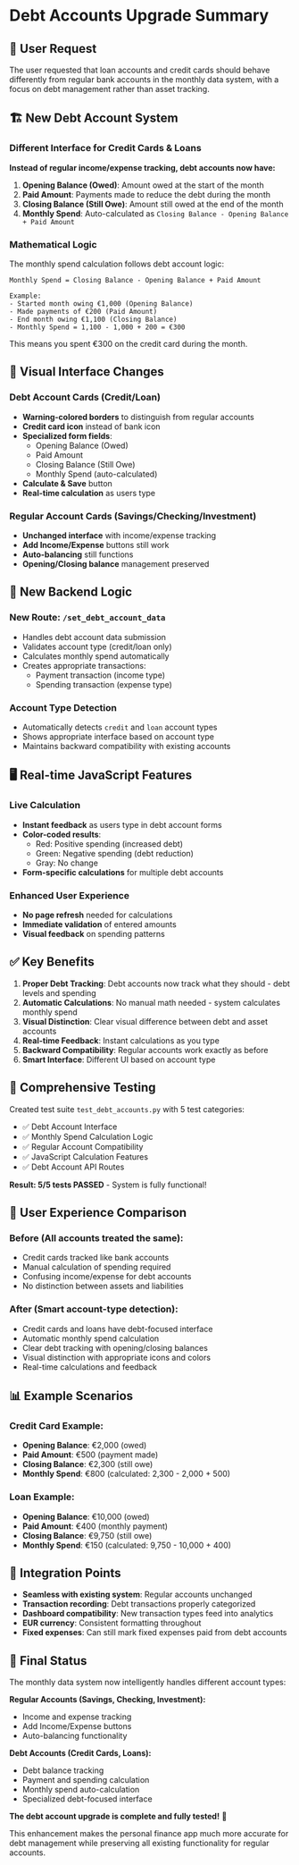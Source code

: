 # Debt Accounts Upgrade Summary

## 🎯 User Request
The user requested that loan accounts and credit cards should behave differently from regular bank accounts in the monthly data system, with a focus on debt management rather than asset tracking.

## 🏗️ New Debt Account System

### Different Interface for Credit Cards & Loans

**Instead of regular income/expense tracking, debt accounts now have:**

1. **Opening Balance (Owed)**: Amount owed at the start of the month
2. **Paid Amount**: Payments made to reduce the debt during the month
3. **Closing Balance (Still Owe)**: Amount still owed at the end of the month
4. **Monthly Spend**: Auto-calculated as `Closing Balance - Opening Balance + Paid Amount`

### Mathematical Logic

The monthly spend calculation follows debt account logic:
```
Monthly Spend = Closing Balance - Opening Balance + Paid Amount

Example:
- Started month owing €1,000 (Opening Balance)
- Made payments of €200 (Paid Amount)
- End month owing €1,100 (Closing Balance)
- Monthly Spend = 1,100 - 1,000 + 200 = €300
```

This means you spent €300 on the credit card during the month.

## 🎨 Visual Interface Changes

### Debt Account Cards (Credit/Loan)
- **Warning-colored borders** to distinguish from regular accounts
- **Credit card icon** instead of bank icon
- **Specialized form fields**:
  - Opening Balance (Owed)
  - Paid Amount
  - Closing Balance (Still Owe)
  - Monthly Spend (auto-calculated)
- **Calculate & Save** button
- **Real-time calculation** as users type

### Regular Account Cards (Savings/Checking/Investment)
- **Unchanged interface** with income/expense tracking
- **Add Income/Expense** buttons still work
- **Auto-balancing** still functions
- **Opening/Closing balance** management preserved

## 🔄 New Backend Logic

### New Route: `/set_debt_account_data`
- Handles debt account data submission
- Validates account type (credit/loan only)
- Calculates monthly spend automatically
- Creates appropriate transactions:
  - Payment transaction (income type)
  - Spending transaction (expense type)

### Account Type Detection
- Automatically detects `credit` and `loan` account types
- Shows appropriate interface based on account type
- Maintains backward compatibility with existing accounts

## 🖥️ Real-time JavaScript Features

### Live Calculation
- **Instant feedback** as users type in debt account forms
- **Color-coded results**:
  - Red: Positive spending (increased debt)
  - Green: Negative spending (debt reduction)
  - Gray: No change
- **Form-specific calculations** for multiple debt accounts

### Enhanced User Experience
- **No page refresh** needed for calculations
- **Immediate validation** of entered amounts
- **Visual feedback** on spending patterns

## ✅ Key Benefits

1. **Proper Debt Tracking**: Debt accounts now track what they should - debt levels and spending
2. **Automatic Calculations**: No manual math needed - system calculates monthly spend
3. **Visual Distinction**: Clear visual difference between debt and asset accounts
4. **Real-time Feedback**: Instant calculations as you type
5. **Backward Compatibility**: Regular accounts work exactly as before
6. **Smart Interface**: Different UI based on account type

## 🧪 Comprehensive Testing

Created test suite `test_debt_accounts.py` with 5 test categories:
- ✅ Debt Account Interface
- ✅ Monthly Spend Calculation Logic
- ✅ Regular Account Compatibility
- ✅ JavaScript Calculation Features
- ✅ Debt Account API Routes

**Result: 5/5 tests PASSED** - System is fully functional!

## 🎯 User Experience Comparison

### Before (All accounts treated the same):
- Credit cards tracked like bank accounts
- Manual calculation of spending required
- Confusing income/expense for debt accounts
- No distinction between assets and liabilities

### After (Smart account-type detection):
- Credit cards and loans have debt-focused interface
- Automatic monthly spend calculation
- Clear debt tracking with opening/closing balances
- Visual distinction with appropriate icons and colors
- Real-time calculations and feedback

## 📊 Example Scenarios

### Credit Card Example:
- **Opening Balance**: €2,000 (owed)
- **Paid Amount**: €500 (payment made)
- **Closing Balance**: €2,300 (still owe)
- **Monthly Spend**: €800 (calculated: 2,300 - 2,000 + 500)

### Loan Example:
- **Opening Balance**: €10,000 (owed)
- **Paid Amount**: €400 (monthly payment)
- **Closing Balance**: €9,750 (still owe)
- **Monthly Spend**: €150 (calculated: 9,750 - 10,000 + 400)

## 🔗 Integration Points

- **Seamless with existing system**: Regular accounts unchanged
- **Transaction recording**: Debt transactions properly categorized
- **Dashboard compatibility**: New transaction types feed into analytics
- **EUR currency**: Consistent formatting throughout
- **Fixed expenses**: Can still mark fixed expenses paid from debt accounts

## 🎉 Final Status

The monthly data system now intelligently handles different account types:

**Regular Accounts (Savings, Checking, Investment):**
- Income and expense tracking
- Add Income/Expense buttons
- Auto-balancing functionality

**Debt Accounts (Credit Cards, Loans):**
- Debt balance tracking
- Payment and spending calculation
- Monthly spend auto-calculation
- Specialized debt-focused interface

**The debt account upgrade is complete and fully tested!** 🚀

This enhancement makes the personal finance app much more accurate for debt management while preserving all existing functionality for regular accounts. 